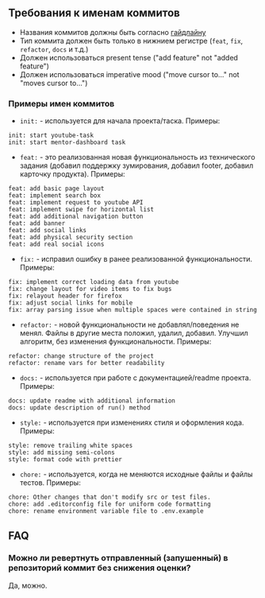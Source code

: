 ## Требования к именам коммитов

- Названия коммитов должны быть согласно [гайдлайну](https://www.conventionalcommits.org/en/v1.0.0/)
- Тип коммита должен быть только в нижнием регистре (`feat`, `fix`, `refactor`, `docs` и т.д.)
- Должен использоваться present tense ("add feature" not "added feature")
- Должен использоваться imperative mood ("move cursor to..." not "moves cursor to...")

### Примеры имен коммитов

- `init:` - используется для начала проекта/таска. Примеры:

```
init: start youtube-task
init: start mentor-dashboard task
```

- `feat:` - это реализованная новая функциональность из технического задания (добавил поддержку зумирования, добавил footer, добавил карточку продукта). Примеры:

```
feat: add basic page layout
feat: implement search box
feat: implement request to youtube API
feat: implement swipe for horizontal list
feat: add additional navigation button
feat: add banner
feat: add social links
feat: add physical security section
feat: add real social icons
```

- `fix:` - исправил ошибку в ранее реализованной функциональности. Примеры:

```
fix: implement correct loading data from youtube
fix: change layout for video items to fix bugs
fix: relayout header for firefox
fix: adjust social links for mobile
fix: array parsing issue when multiple spaces were contained in string
```

- `refactor:` - новой функциональности не добавлял/поведения не менял. Файлы в другие места положил, удалил, добавил. Улучшил алгоритм, без изменения функциональности. Примеры:

```
refactor: change structure of the project
refactor: rename vars for better readability
```

- `docs:` - используется при работе с документацией/readme проекта. Примеры:

```
docs: update readme with additional information
docs: update description of run() method
```

- `style:` - используется при изменениях стиля и оформления кода. Примеры:

```
style: remove trailing white spaces
style: add missing semi-colons
style: format code with prettier
```

- `chore:` - используется, когда не меняются исходные файлы и файлы тестов. Примеры:

```
chore: Other changes that don't modify src or test files.
chore: add .editorconfig file for uniform code formatting  
chore: rename environment variable file to .env.example
```

## FAQ

### Можно ли ревертнуть отправленный (запушенный) в репозиторий коммит без снижения оценки?

Да, можно.
